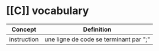 # [[C]] vocabulary
| Concept     | Definition |
| ----------- | ---------- |
| instruction | une ligne de code se terminant par ";"           |
